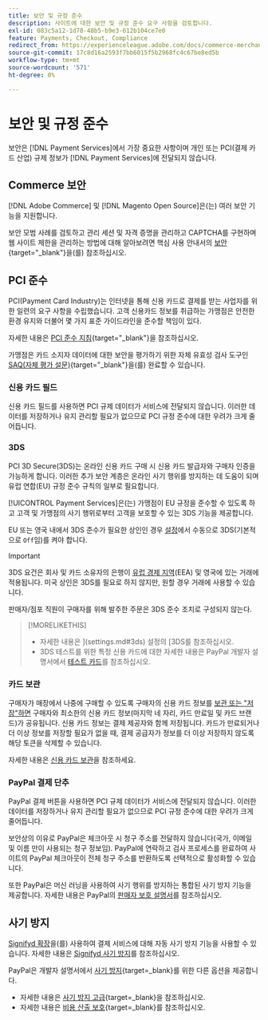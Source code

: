 ```yaml
---
title: 보안 및 규정 준수
description: 사이트에 대한 보안 및 규정 준수 요구 사항을 검토합니다.
exl-id: 083c5a12-1d78-48b5-b9e3-612b104ce7e0
feature: Payments, Checkout, Compliance
redirect_from: https://experienceleague.adobe.com/docs/commerce-merchant-services/payment-services/security.html
source-git-commit: 17c8d16a2593f7bb6015f5b2968fc4c67be8ed5b
workflow-type: tm+mt
source-wordcount: '571'
ht-degree: 0%

---
```


# 보안 및 규정 준수

보안은 [!DNL Payment Services]에서 가장 중요한 사항이며 개인 또는 PCI(결제 카드 산업) 규제 정보가 [!DNL Payment Services]에 전달되지 않습니다.

## Commerce 보안

[!DNL Adobe Commerce] 및 [!DNL Magento Open Source]은(는) 여러 보안 기능을 지원합니다.

보안 모범 사례를 검토하고 관리 세션 및 자격 증명을 관리하고 CAPTCHA를 구현하며 웹 사이트 제한을 관리하는 방법에 대해 알아보려면 핵심 사용 안내서의 [보안](https://experienceleague.adobe.com/en/docs/commerce-admin/systems/security/security){target="_blank"}을(를) 참조하십시오.

## PCI 준수

PCI(Payment Card Industry)는 인터넷을 통해 신용 카드로 결제를 받는 사업자를 위한 일련의 요구 사항을 수립했습니다. 고객 신용카드 정보를 취급하는 가맹점은 안전한 환경 유지와 더불어 몇 가지 표준 가이드라인을 준수할 책임이 있다.

자세한 내용은 [PCI 준수 지침](https://experienceleague.adobe.com/en/docs/commerce-admin/start/compliance/payments/compliance-pci){target="_blank"}을 참조하십시오.

가맹점은 카드 소지자 데이터에 대한 보안을 평가하기 위한 자체 유효성 검사 도구인 [SAQ(자체 평가 설문)](https://www.pcisecuritystandards.org/pci_security/completing_self_assessment){target="_blank"}을(를) 완료할 수 있습니다.

### 신용 카드 필드

신용 카드 필드를 사용하면 PCI 규제 데이터가 서비스에 전달되지 않습니다. 이러한 데이터를 저장하거나 유지 관리할 필요가 없으므로 PCI 규정 준수에 대한 우려가 크게 줄어듭니다.

### 3DS

PCI 3D Secure(3DS)는 온라인 신용 카드 구매 시 신용 카드 발급자와 구매자 인증을 가능하게 합니다. 이러한 추가 보안 계층은 온라인 사기 행위를 방지하는 데 도움이 되며 유럽 연합(EU) 규정 준수 규칙의 일부로 필요합니다.

[!UICONTROL Payment Services]은(는) 가맹점이 EU 규정을 준수할 수 있도록 하고 고객 및 가맹점의 사기 행위로부터 고객을 보호할 수 있는 3DS 기능을 제공합니다.

EU 또는 영국 내에서 3DS 준수가 필요한 상인인 경우 [설정](settings.md#credit-card-fields)에서 수동으로 3DS(기본적으로 `Off`임)를 켜야 합니다.

>[!IMPORTANT]
>
>3DS 요건은 회사 및 카드 소유자의 은행이 [유럽 경제 지역](https://www.efta.int/eea)(EEA) 및 영국에 있는 거래에 적용됩니다. 미국 상인은 3DS를 필요로 하지 않지만, 원할 경우 거래에 사용할 수 있습니다.

판매자/점포 직원이 구매자를 위해 발주한 주문은 3DS 준수 조치로 구성되지 않는다.

>[!MORELIKETHIS]
>
> * 자세한 내용은 ](settings.md#3ds) 설정의 [3DS를 참조하십시오.
> * 3DS 테스트를 위한 특정 신용 카드에 대한 자세한 내용은 PayPal 개발자 설명서에서 [테스트 카드](https://developer.paypal.com/docs/checkout/advanced/customize/3d-secure/test/)를 참조하십시오.

### 카드 보관

구매자가 매장에서 나중에 구매할 수 있도록 구매자의 신용 카드 정보를 [보관 또는 &quot;저장&quot;하면](vaulting.md) 구매자와 최소한의 신용 카드 정보(마지막 네 자리, 카드 만료일 및 카드 브랜드)가 공유됩니다. 신용 카드 정보는 결제 제공자와 함께 저장됩니다. 카드가 만료되거나 더 이상 정보를 저장할 필요가 없을 때, 결제 공급자가 정보를 더 이상 저장하지 않도록 해당 토큰을 삭제할 수 있습니다.

자세한 내용은 [신용 카드 보관](vaulting.md)을 참조하세요.

### PayPal 결제 단추

PayPal 결제 버튼을 사용하면 PCI 규제 데이터가 서비스에 전달되지 않습니다. 이러한 데이터를 저장하거나 유지 관리할 필요가 없으므로 PCI 규정 준수에 대한 우려가 크게 줄어듭니다.

보안상의 이유로 PayPal은 체크아웃 시 청구 주소를 전달하지 않습니다(국가, 이메일 및 이름 만이 사용되는 청구 정보임). PayPal에 연락하고 검사 프로세스를 완료하여 사이트의 PayPal 체크아웃이 전체 청구 주소를 반환하도록 선택적으로 활성화할 수 있습니다.

또한 PayPal은 머신 러닝을 사용하여 사기 행위를 방지하는 통합된 사기 방지 기능을 제공합니다. 자세한 내용은 PayPal의 [판매자 보호 설명서](https://www.paypal.com/us/webapps/mpp/security/seller-protection)를 참조하십시오.

## 사기 방지

[Signifyd 확장](https://commercemarketplace.adobe.com/signifyd-module-connect.html)을(를) 사용하여 결제 서비스에 대해 자동 사기 방지 기능을 사용할 수 있습니다. 자세한 내용은 [Signifyd 사기 방지](fraud-protection.md)를 참조하십시오.

PayPal은 개발자 설명서에서 [사기 방지](https://www.paypal.com/us/cshelp/article/what-is-fraud-protection-help1014){target=_blank}를 위한 다른 옵션을 제공합니다.

* 자세한 내용은 [사기 방지 고급](https://www.paypal.com/us/enterprise/fraud-protection-advanced#fraud-protection-advanced){target=_blank}을 참조하십시오.
* 자세한 내용은 [비용 산출 보호](https://www.paypal.com/us/cshelp/article/what-is-chargeback-protection-help608){target=_blank}를 참조하십시오.
